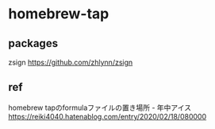 # homebrew-tap

## packages

zsign https://github.com/zhlynn/zsign


## ref

homebrew tapのformulaファイルの置き場所 - 年中アイス https://reiki4040.hatenablog.com/entry/2020/02/18/080000
